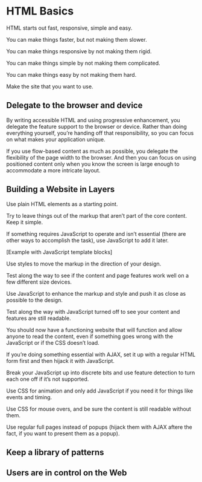
# HTML Basics


HTML starts out fast, responsive, simple and easy.

You can make things faster, but not making them slower.

You can make things responsive by not making them rigid.

You can make things simple by not making them complicated.

You can make things easy by not making them hard.

Make the site that you want to use.




## Delegate to the browser and device

By writing accessible HTML and using progressive enhancement, you delegate the feature support to the browser or device. Rather than doing everything yourself, you’re handing off that responsibility, so you can focus on what makes your application unique.

If you use flow-based content as much as possible, you delegate the flexibility of the page width to the browser. And then you can focus on using positioned content only when you know the screen is large enough to accommodate a more intricate layout.




## Building a Website in Layers

Use plain HTML elements as a starting point.

Try to leave things out of the markup that aren’t part of the core content. Keep it simple. 

If something requires JavaScript to operate and isn’t essential (there are other ways to accomplish the task), use JavaScript to add it later.

[Example with JavaScript template blocks]

Use styles to move the markup in the direction of your design.

Test along the way to see if the content and page features work well on a few different size devices.

Use JavaScript to enhance the markup and style and push it as close as possible to the design.

Test along the way with JavaScript turned off to see your content and features are still readable.

You should now have a functioning website that will function and allow anyone to read the content, even if something goes wrong with the JavaScript or if the CSS doesn’t load.

If you’re doing something essential with AJAX, set it up with a regular HTML form first and then hijack it with JavaScript.

Break your JavaScript up into discrete bits and use feature detection to turn each one off if it’s not supported.

Use CSS for animation and only add JavaScript if you need it for things like events and timing.

Use CSS for mouse overs, and be sure the content is still readable without them.

Use regular full pages instead of popups (hijack them with AJAX aftere the fact, if you want to present them as a popup).

	
## Keep a library of patterns

## Users are in control on the Web



